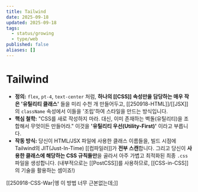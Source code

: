 ```yaml
---
title: Tailwind
date: 2025-09-18
updated: 2025-09-18
tags:
  - status/growing
  - type/web
published: false
aliases: []
---
```

# Tailwind
- **정의:** `flex`, `pt-4`, `text-center` 처럼, **하나의 [[CSS]] 속성만을 담당하는 매우 작은 '유틸리티 클래스'** 들을 미리 수천 개 만들어두고, [[250918-HTML]]/[[JSX]]의 `className` 속성에서 이들을 '조립'하여 스타일을 만드는 방식입니다.
- **핵심 철학:** "CSS를 새로 작성하지 마라. 대신, 이미 존재하는 벽돌(유틸리티)을 조합해서 무엇이든 만들어라." 이것을 **'유틸리티 우선(Utility-First)'** 이라고 부릅니다.
- **작동 방식:** 당신이 HTML/JSX 파일에 사용한 클래스 이름들을, 빌드 시점에 Tailwind의 JIT(Just-In-Time) [[컴파일러]]가 **전부 스캔**합니다. 그리고 당신이 **사용한 클래스에 해당하는 CSS 규칙들만**을 골라서 아주 가볍고 최적화된 최종 `.css` 파일을 생성합니다. (내부적으로는 [[PostCSS]]를 사용하므로, [[CSS-in-CSS]]의 기술을 활용하는 셈이죠!)

[[250918-CSS-War|엥 이 방법 너무 근본없는데;]]